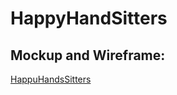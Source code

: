 # HappyHandSitters

## Mockup and Wireframe:
[HappuHandsSitters](https://www.figma.com/file/YaTRFVXOGJL2G3K8O19OUy/HappyHandsSitters?type=design&mode=design&t=3IFFpmpUVKH7CWwe-0)